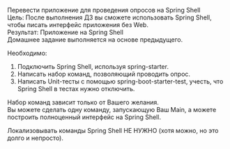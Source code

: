 Перевести приложение для проведения опросов на Spring Shell
<br>Цель: После выполнения ДЗ вы сможете использовать Spring Shell, чтобы писать интерфейс приложения без Web.
<br>Результат: Приложение на Spring Shell
<br>Домашнее задание выполняется на основе предыдущего.

Необходимо:
1. Подключить Spring Shell, используя spring-starter.
2. Написать набор команд, позволяющий проводить опрос.
3. Написать Unit-тесты с помощью spring-boot-starter-test, учесть, что Spring Shell в тестах нужно отключить.

<p>Набор команд зависит только от Вашего желания.
<br>Вы можете сделать одну команду, запускающую Ваш Main, а можете построить полноценный интерфейс на Spring Shell.
<p>Локализовывать команды Spring Shell НЕ НУЖНО (хотя можно, но это долго и непросто).